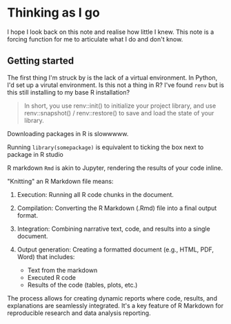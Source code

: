 # Thinking as I go

I hope I look back on this note and realise how little I knew. This note is a forcing function for me to articulate what I do and don't know.

## Getting started

The first thing I'm struck by is the lack of a virtual environment. In Python, I'd set up a virutal environment. Is this not a thing in R? I've found `renv` but is this still installing to my base R installation?

> In short, you use renv::init() to initialize your project library, and use renv::snapshot() / renv::restore() to save and load the state of your library.

Downloading packages in R is slowwwww.

Running `library(somepackage)` is equivalent to ticking the box next to package in R studio

R markdown `Rmd` is akin to Jupyter, rendering the results of your code inline.

"Knitting" an R Markdown file means:

1. Execution: Running all R code chunks in the document.

2. Compilation: Converting the R Markdown (.Rmd) file into a final output format.

3. Integration: Combining narrative text, code, and results into a single document.

4. Output generation: Creating a formatted document (e.g., HTML, PDF, Word) that includes:
   - Text from the markdown
   - Executed R code
   - Results of the code (tables, plots, etc.)

The process allows for creating dynamic reports where code, results, and explanations are seamlessly integrated. It's a key feature of R Markdown for reproducible research and data analysis reporting.
